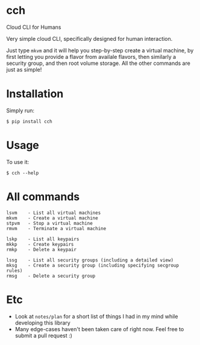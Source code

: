 # cch

Cloud CLI for Humans

Very simple cloud CLI, specifically designed for human interaction.

Just type `mkvm` and it will help you step-by-step create a virtual machine, by
first letting you provide a flavor from availale flavors, then similarly a
security group, and then root volume storage.  All the other commands are just
as simple!


# Installation

Simply run:

    $ pip install cch


# Usage

To use it:

    $ cch --help

# All commands

    lsvm    - List all virtual machines
    mkvm    - Create a virtual machine
    stpvm   - Stop a virtual machine
    rmvm    - Terminate a virtual machine

    lskp    - List all keypairs
    mkkp    - Create keypairs
    rmkp    - Delete a keypair

    lssg    - List all security groups (including a detailed view)
    mksg    - Create a security group (including specifying secgroup rules)
    rmsg    - Delete a security group

# Etc

* Look at `notes/plan` for a short list of things I had in my mind while developing this library
* Many edge-cases haven't been taken care of right now. Feel free to submit a pull request :)
